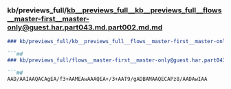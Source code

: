 ### kb/previews_full/kb__previews_full__kb__previews_full__flows__master-first__master-only@guest.har.part043.md.part002.md.md

```md
### kb/previews_full/kb__previews_full__flows__master-first__master-only@guest.har.part043.md.part002.md

```md
### kb/previews_full/flows__master-first__master-only@guest.har.part043.md (part 002)

```md
AAD/AAIAAQACAgEA/f3+AAMEAwAAAQEA+/3+AAT9/gADBAMAAQECAPz8/AADAwIAA
```

```

```

```
